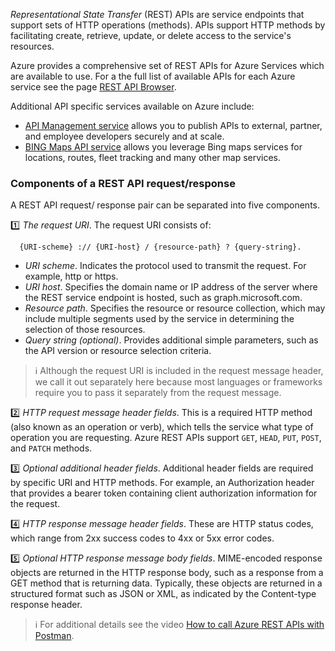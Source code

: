 
*Representational State Transfer* (REST) APIs are service endpoints that support sets of HTTP operations (methods).  APIs support HTTP methods by facilitating create, retrieve, update, or delete access to the service's resources.

Azure provides a comprehensive set of REST APIs for Azure Services which are available to use. For a the full list of available APIs for each Azure service see the page [REST API Browser](https://docs.microsoft.com/en-us/rest/api/?view=Azure).

Additional API specific services available on Azure include:

- [API Management service](https://docs.microsoft.com/en-us/azure/api-management/) allows you to publish APIs to external, partner, and employee developers securely and at scale.
- [BING Maps API service](https://www.microsoft.com/en-us/maps/choose-your-bing-maps-api) allows you leverage Bing maps services for locations, routes, fleet tracking and many other map services.

### Components of a REST API request/response

A REST API request/ response pair can be separated into five components.

:one: *The request URI*. The request URI consists of:

  ```http
    {URI-scheme} :// {URI-host} / {resource-path} ? {query-string}.
  ```

  - *URI scheme*. Indicates the protocol used to transmit the request. For example, http or https.
  - *URI host*. Specifies the domain name or IP address of the server where the REST service endpoint is hosted, such as graph.microsoft.com.
  - *Resource path*. Specifies the resource or resource collection, which may include multiple segments used by the service in determining the selection of those resources.
  - *Query string (optional)*. Provides additional simple parameters, such as the API version or resource selection criteria.

  > :information_source:  Although the request URI is included in the request message header, we call it out separately here because most languages or frameworks require you to pass it separately from the request message.

:two: *HTTP request message header fields*. This is a required HTTP method (also known as an operation or verb), which tells the service what type of operation you are requesting. Azure REST APIs support `GET`, `HEAD`, `PUT`, `POST`, and `PATCH` methods.

:three: *Optional additional header fields*. Additional header fields are required by specific URI and HTTP methods. For example, an Authorization header that provides a bearer token containing client authorization information for the request.

:four: *HTTP response message header fields*. These are HTTP status codes, which range from 2xx success codes to 4xx or 5xx error codes.

:five: *Optional HTTP response message body fields*. MIME-encoded response objects are returned in the HTTP response body, such as a response from a GET method that is returning data. Typically, these objects are returned in a structured format such as JSON or XML, as indicated by the Content-type response header.

> :information_source: For additional details see the video [How to call Azure REST APIs with Postman](https://docs.microsoft.com/en-us/rest/api/azure/).
